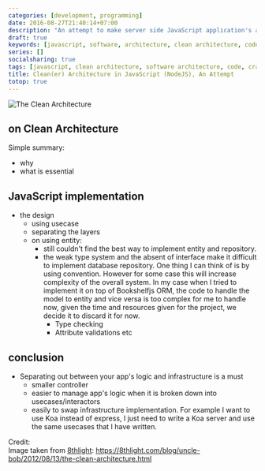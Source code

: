```yaml
---
categories: [development, programming]
date: 2016-08-27T21:40:14+07:00
description: "An attempt to make server side JavaScript application's architecture cleaner using uncle Bob's The Clean Architecture concept"
draft: true
keywords: [javascript, software, architecture, clean architecture, code, craftmanship]
series: []
socialsharing: true
tags: [javascript, clean architecture, software architecture, code, craftmanship]
title: Clean(er) Architecture in JavaScript (NodeJS), An Attempt
totop: true
---
```

![The Clean Architecture](/img/CleanArchitecture.jpg)
## on Clean Architecture
Simple summary:
- why
- what is essential

## JavaScript implementation
- the design
  - using usecase
  - separating the layers
  - on using entity:
    - still couldn't find the best way to implement entity and
      repository.
    - the weak type system and the absent of interface make it
      difficult to implement database repository. One thing I
      can think of is by using convention. However for some case
      this will increase complexity of the overall system. In
      my case when I tried to implement it on top of Bookshelfjs ORM,
      the code to handle the model to entity and vice versa is too
      complex for me to handle now, given the time and resources
      given for the project, we decide it to discard it for now.
      - Type checking
      - Attribute validations etc

## conclusion
- Separating out between your app's logic and infrastructure is a must
  - smaller controller
  - easier to manage app's logic when it is broken down into
    usecases/interactors
  - easily to swap infrastructure implementation. For example I want
    to use Koa instead of express, I just need to write a Koa server
    and use the same usecases that I have written.

Credit:<br>
Image taken from
[8thlight](https://8thlight.com):
https://8thlight.com/blog/uncle-bob/2012/08/13/the-clean-architecture.html
